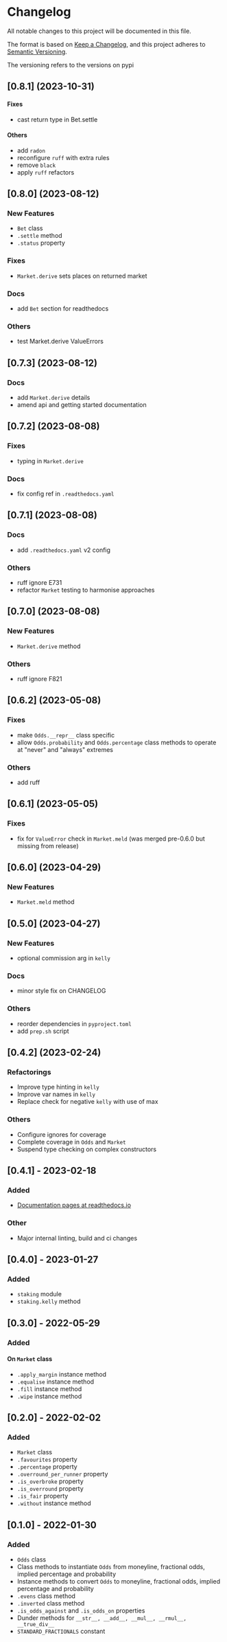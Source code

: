# Changelog

All notable changes to this project will be documented in this file.

The format is based on [Keep a Changelog](https://keepachangelog.com/en/1.0.0/),
and this project adheres to [Semantic Versioning](https://semver.org/spec/v2.0.0.html).

The versioning refers to the versions on pypi

## [0.8.1] (2023-10-31)

#### Fixes

- cast return type in Bet.settle

#### Others

- add `radon`
- reconfigure `ruff` with extra rules
- remove `black`
- apply `ruff` refactors

## [0.8.0] (2023-08-12)

### New Features

- `Bet` class
- `.settle` method
- `.status` property

### Fixes

- `Market.derive` sets places on returned market

### Docs

- add `Bet` section for readthedocs

### Others

- test Market.derive ValueErrors

## [0.7.3] (2023-08-12)

### Docs

- add `Market.derive` details
- amend api and getting started documentation

## [0.7.2] (2023-08-08)

### Fixes

- typing in `Market.derive`

### Docs

- fix config ref in `.readthedocs.yaml`

## [0.7.1] (2023-08-08)

### Docs

- add `.readthedocs.yaml` v2 config

### Others

- ruff ignore E731
- refactor `Market` testing to harmonise approaches

## [0.7.0] (2023-08-08)

### New Features

- `Market.derive` method

### Others

- ruff ignore F821

## [0.6.2] (2023-05-08)

### Fixes

- make `Odds.__repr__` class specific
- allow `Odds.probability` and `Odds.percentage` class methods to operate at "never" and "always" extremes

### Others

- add ruff

## [0.6.1] (2023-05-05)

### Fixes

- fix for `ValueError` check in `Market.meld` (was merged pre-0.6.0 but missing from release)

## [0.6.0] (2023-04-29)

### New Features

- `Market.meld` method

## [0.5.0] (2023-04-27)

### New Features

- optional commission arg in `kelly`

### Docs

- minor style fix on CHANGELOG

### Others

- reorder dependencies in `pyproject.toml`
- add `prep.sh` script

## [0.4.2] (2023-02-24)

### Refactorings

- Improve type hinting in `kelly`
- Improve var names in `kelly`
- Replace check for negative `kelly` with use of max

### Others

- Configure ignores for coverage
- Complete coverage in `Odds` and `Market`
- Suspend type checking on complex constructors

## [0.4.1] - 2023-02-18

### Added

- [Documentation pages at readthedocs.io](https://pybet.readthedocs.io)

### Other

- Major internal linting, build and ci changes

## [0.4.0] - 2023-01-27

### Added

- `staking` module
- `staking.kelly` method

## [0.3.0] - 2022-05-29

### Added

#### On `Market` class

- `.apply_margin` instance method
- `.equalise` instance method
- `.fill` instance method
- `.wipe` instance method

## [0.2.0] - 2022-02-02

### Added

- `Market` class
- `.favourites` property
- `.percentage` property
- `.overround_per_runner` property
- `.is_overbroke` property
- `.is_overround` property
- `.is_fair` property
- `.without` instance method

## [0.1.0] - 2022-01-30

### Added

- `Odds` class
- Class methods to instantiate `Odds` from moneyline, fractional odds, implied percentage and probability
- Instance methods to convert `Odds` to moneyline, fractional odds, implied percentage and probability
- `.evens` class method
- `.inverted` class method
- `.is_odds_against` and `.is_odds_on` properties
- Dunder methods for `__str__, __add__, __mul__, __rmul__, __true_div__`
- `STANDARD_FRACTIONALS` constant
